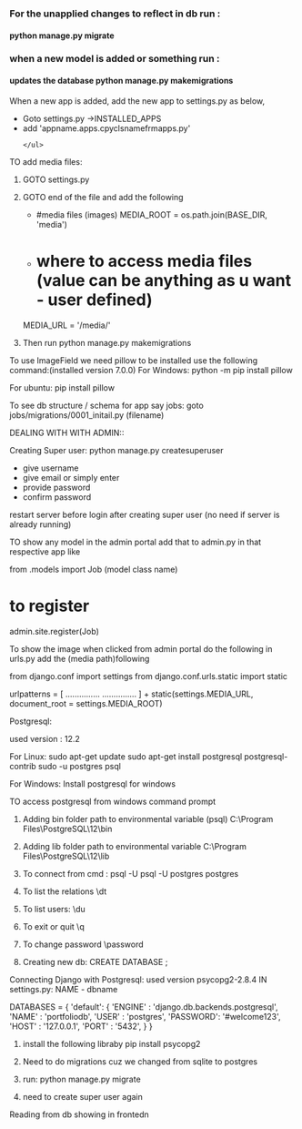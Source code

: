 <div>
    <h3>For the unapplied changes to reflect in db run :</h3>
    <h4>
        <strong>python manage.py migrate</strong>
    </h4>
    <h3>when a new model is added or something run :</h3>
    <h4>updates the database
        <strong>python manage.py makemigrations</strong>
    </h4>
</div>
<div>
    <p>When a new app is added, add the new app to settings.py as below,
    </p>
    <ul>
        <li>Goto settings.py ->INSTALLED_APPS</li>
        <li>add 'appname.apps.cpyclsnamefrmapps.py'</li>

    </ul>
</div>

TO add media files:
1. GOTO settings.py 
2. GOTO end of the file and add the following
    - #media files (images)
    MEDIA_ROOT = os.path.join(BASE_DIR, 'media')
    - # where to access media files (value can be anything as u want - user defined)
    MEDIA_URL = '/media/'

3. Then run python manage.py makemigrations

To use ImageField we need pillow to be installed use the following command:(installed version 7.0.0)
For Windows:
python -m pip install pillow

For ubuntu:
pip install pillow

To see db structure / schema for app say jobs:
goto jobs/migrations/0001_initail.py (filename)


DEALING WITH WITH ADMIN::

Creating Super user:
python manage.py createsuperuser

- give username
- give email or simply enter
- provide password
- confirm password

restart server before login after creating super user (no need if server is already running)

TO show any model in the admin portal add that to admin.py in that respective app like

from .models import Job (model class name)

# to register
admin.site.register(Job)

To show the image when clicked from admin portal do the following
in urls.py add the (media path)following

from django.conf import settings
from django.conf.urls.static import static

urlpatterns = [
    ...............
    ...............
] + static(settings.MEDIA_URL, document_root = settings.MEDIA_ROOT)


Postgresql:

used version : 12.2 

For Linux:
sudo apt-get update
sudo apt-get install postgresql postgresql-contrib
sudo -u postgres psql



For Windows:
Install postgresql for windows

TO access postgresql from windows command prompt
1. Adding bin folder path to environmental variable (psql)
    C:\Program Files\PostgreSQL\12\bin
2. Adding lib folder path to environmental variable
    C:\Program Files\PostgreSQL\12\lib

1. To connect from cmd :
    psql -U <username> <dbname>
    psql -U postgres postgres

2. To list the relations
    \dt

3. To list users:
    \du

4. To exit or quit
    \q

5. To change password
    \password <username>

6. Creating new db:
    CREATE DATABASE <dbname>;


Connecting Django with Postgresql:
used version psycopg2-2.8.4
IN settings.py: NAME - dbname

DATABASES = {
    'default': {
        'ENGINE'  : 'django.db.backends.postgresql',
        'NAME'    : 'portfoliodb',
        'USER'    : 'postgres',
        'PASSWORD': '#welcome123',
        'HOST'    : '127.0.0.1',
        'PORT'    : '5432',
    }
}


1. install the following libraby
    pip install psycopg2

2. Need to do migrations cuz we changed from sqlite to postgres

3. run: python manage.py migrate

4. need to create super user again

Reading from db showing in frontedn




